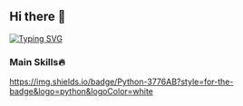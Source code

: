 ## Hi there 👋

[![Typing SVG](https://readme-typing-svg.herokuapp.com/?color=1E90FF&size=35&center=true&vCenter=true&width=1000&lines=HELLO,+My+name+is+Gustavo+Cabral;I'm+19+years+old;I'm+from+Brazil+joinville;I'm+Data+Scientist+student+and+Economics+student;and+I+want+learn+and+be+better+with+big+companies;Be+Welcome!+:%29)](https://git.io/typing-svg)
### Main Skills🔥
https://img.shields.io/badge/Python-3776AB?style=for-the-badge&logo=python&logoColor=white  
